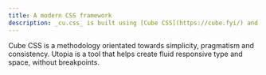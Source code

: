 ```yaml
---
title: A modern CSS framework
description: _cu.css_ is built using [Cube CSS](https://cube.fyi/) and [Utopia](https://utopia.fyi/) fluid responsive design.
---
```


Cube CSS is a methodology orientated towards simplicity, pragmatism and consistency.
Utopia is a tool that helps create fluid responsive type and space, without breakpoints.